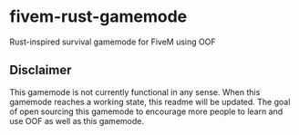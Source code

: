 # fivem-rust-gamemode
Rust-inspired survival gamemode for FiveM using OOF

## Disclaimer
This gamemode is not currently functional in any sense. When this gamemode reaches a working state, this readme will be updated. The goal of open sourcing this gamemode to encourage more people to learn and use OOF as well as this gamemode.